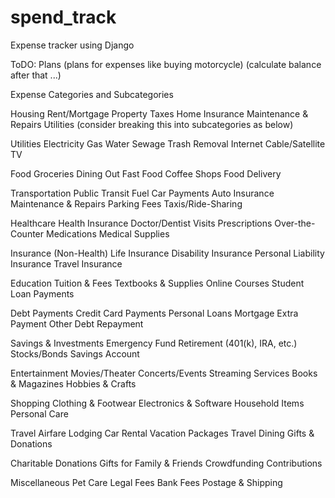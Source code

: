 # spend_track
Expense tracker using Django

ToDO:
Plans (plans for expenses like buying motorcycle) (calculate balance after that ...)


Expense Categories and Subcategories

Housing
    Rent/Mortgage
    Property Taxes
    Home Insurance
    Maintenance & Repairs
    Utilities (consider breaking this into subcategories as below)

Utilities
    Electricity
    Gas
    Water
    Sewage
    Trash Removal
    Internet
    Cable/Satellite TV

Food
    Groceries
    Dining Out
    Fast Food
    Coffee Shops
    Food Delivery

Transportation
    Public Transit
    Fuel
    Car Payments
    Auto Insurance
    Maintenance & Repairs
    Parking Fees
    Taxis/Ride-Sharing

Healthcare
    Health Insurance
    Doctor/Dentist Visits
    Prescriptions
    Over-the-Counter Medications
    Medical Supplies

Insurance (Non-Health)
    Life Insurance
    Disability Insurance
    Personal Liability Insurance
    Travel Insurance

Education
    Tuition & Fees
    Textbooks & Supplies
    Online Courses
    Student Loan Payments

Debt Payments
    Credit Card Payments
    Personal Loans
    Mortgage Extra Payment
    Other Debt Repayment

Savings & Investments
    Emergency Fund
    Retirement (401(k), IRA, etc.)
    Stocks/Bonds
    Savings Account
        
Entertainment
    Movies/Theater
    Concerts/Events
    Streaming Services
    Books & Magazines
    Hobbies & Crafts

Shopping
    Clothing & Footwear
    Electronics & Software
    Household Items
    Personal Care

Travel
    Airfare
    Lodging
    Car Rental
    Vacation Packages
    Travel Dining
    Gifts & Donations

Charitable Donations
    Gifts for Family & Friends
    Crowdfunding Contributions

Miscellaneous
    Pet Care
    Legal Fees
    Bank Fees
    Postage & Shipping